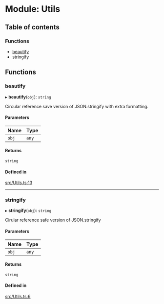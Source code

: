 # Module: Utils

## Table of contents

### Functions

- [beautify](../wiki/Utils#beautify)
- [stringify](../wiki/Utils#stringify)

## Functions

### beautify

▸ **beautify**(`obj`): `string`

Circular reference save version of JSON.stringify with extra formatting.

#### Parameters

| Name | Type |
| :------ | :------ |
| `obj` | `any` |

#### Returns

`string`

#### Defined in

[src/Utils.ts:13](https://github.com/mcottontensor/PixelStreamingInfrastructure/blob/6b3496e/new_cirrus/src/Utils.ts#L13)

___

### stringify

▸ **stringify**(`obj`): `string`

Cirular reference safe version of JSON.stringify

#### Parameters

| Name | Type |
| :------ | :------ |
| `obj` | `any` |

#### Returns

`string`

#### Defined in

[src/Utils.ts:6](https://github.com/mcottontensor/PixelStreamingInfrastructure/blob/6b3496e/new_cirrus/src/Utils.ts#L6)
